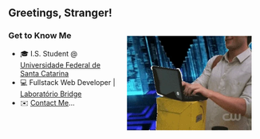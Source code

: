 ## Greetings, Stranger!

<img align="right" width="250" style="margin: 1rem;" src="https://github.com/PedroBinotto/PedroBinotto/blob/main/kekw.webp" />

### Get to Know Me
- 🎓 I.S. Student @ [Universidade Federal de Santa Catarina](https://ufsc.br)
- 💻 Fullstack Web Developer | [Laboratório Bridge](https://bridge.ufsc.br/)
- ✉️ [Contact Me](mailto:pedrosantibinotto@gmail.com)...
